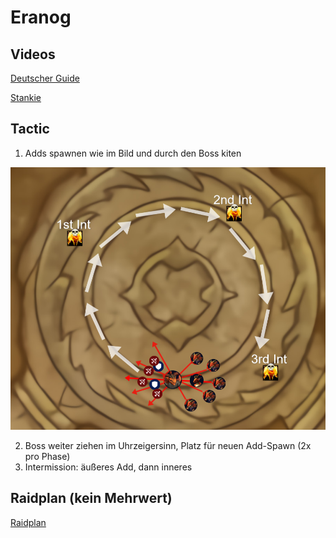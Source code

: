 # Eranog

## Videos

[Deutscher Guide](https://www.youtube.com/watch?v=GZQUImunHiA)

[Stankie](https://www.youtube.com/watch?v=bwI5R4EqrAQ)

## Tactic

1. Adds spawnen wie im Bild und durch den Boss kiten

![How to adds](/images/1_eranog.png)

2. Boss weiter ziehen im Uhrzeigersinn, Platz für neuen Add-Spawn (2x pro Phase)
3. Intermission: äußeres Add, dann inneres

## Raidplan (kein Mehrwert)

[Raidplan](https://raidplan.io/plan/BdQ9eFFr-9BNeWqf)



